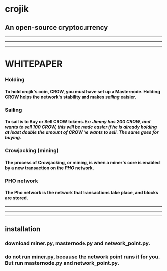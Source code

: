 # crojik
## An open-source cryptocurrency

***
***
***


# WHITEPAPER
### Holding
#### To hold crojik's coin, CROW, you must have set up a Masternode. Holding CROW helps the network's stability and makes *sailing* eaisier.
### Sailing
#### To sail is to Buy or Sell CROW tokens. **Ex:** *Jimmy has 200 CROW, and wants to sell 100 CROW, this will be made easier if he is already holding at least double the amount of CROW he wants to sell. The same goes for buying.*
### Crowjacking (mining)
#### The process of Crowjacking, or mining, is when a miner's core is enabled by a new transaction on the *PHO* network.
### PHO network
#### The Pho network is the network that transactions take place, and blocks are stored.
***
***
***

## installation
### download miner.py, masternode.py and network_point.py.
### do not run miner.py, because the network point runs it for you. But run masternode.py and network_point.py.
###
